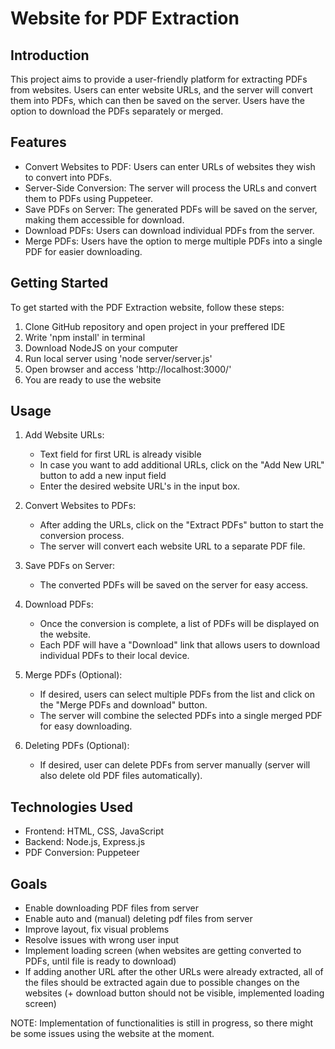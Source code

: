 # Website for PDF Extraction

## Introduction
This project aims to provide a user-friendly platform for extracting PDFs from websites. Users can enter website URLs, and the server will convert them into PDFs, which can then be saved on the server. Users have the option to download the PDFs separately or merged.

## Features
- Convert Websites to PDF: Users can enter URLs of websites they wish to convert into PDFs.
- Server-Side Conversion: The server will process the URLs and convert them to PDFs using Puppeteer.
- Save PDFs on Server: The generated PDFs will be saved on the server, making them accessible for download.
- Download PDFs: Users can download individual PDFs from the server.
- Merge PDFs: Users have the option to merge multiple PDFs into a single PDF for easier downloading.

## Getting Started
To get started with the PDF Extraction website, follow these steps:
1. Clone GitHub repository and open project in your preffered IDE
2. Write 'npm install' in terminal
3. Download NodeJS on your computer
4. Run local server using 'node server/server.js'
5. Open browser and access 'http://localhost:3000/'
6. You are ready to use the website

## Usage
1. Add Website URLs:
   - Text field for first URL is already visible
   - In case you want to add additional URLs, click on the "Add New URL" button to add a new input field
   - Enter the desired website URL's in the input box.

2. Convert Websites to PDFs:
   - After adding the URLs, click on the "Extract PDFs" button to start the conversion process.
   - The server will convert each website URL to a separate PDF file.

3. Save PDFs on Server:
   - The converted PDFs will be saved on the server for easy access.

4. Download PDFs:
   - Once the conversion is complete, a list of PDFs will be displayed on the website.
   - Each PDF will have a "Download" link that allows users to download individual PDFs to their local device.

5. Merge PDFs (Optional):
   - If desired, users can select multiple PDFs from the list and click on the "Merge PDFs and download" button.
   - The server will combine the selected PDFs into a single merged PDF for easy downloading.
  
6. Deleting PDFs (Optional):
   - If desired, user can delete PDFs from server manually (server will also delete old PDF files automatically).

## Technologies Used
- Frontend: HTML, CSS, JavaScript
- Backend: Node.js, Express.js
- PDF Conversion: Puppeteer

## Goals
- Enable downloading PDF files from server
- Enable auto and (manual) deleting pdf files from server
- Improve layout, fix visual problems
- Resolve issues with wrong user input
- Implement loading screen (when websites are getting converted to PDFs, until file is ready to download)
- If adding another URL after the other URLs were already extracted, all of the files should be extracted again due to possible changes on the websites (+ download button should not be visible, implemented loading screen)

NOTE: Implementation of functionalities is still in progress, so there might be some issues using the website at the moment.



